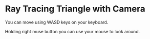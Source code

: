 
# Ray Tracing Triangle with Camera

You can move using WASD keys on your keyboard.

Holding right muse button you can use your mouse to look around.
